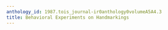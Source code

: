 ```yaml
---
anthology_id: 1987.tois_journal-ir0anthology0volumeA5A4.3
title: Behavioral Experiments on Handmarkings
---
```

